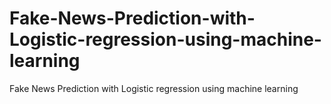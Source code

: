 # Fake-News-Prediction-with-Logistic-regression-using-machine-learning
Fake News Prediction with Logistic regression using machine learning

